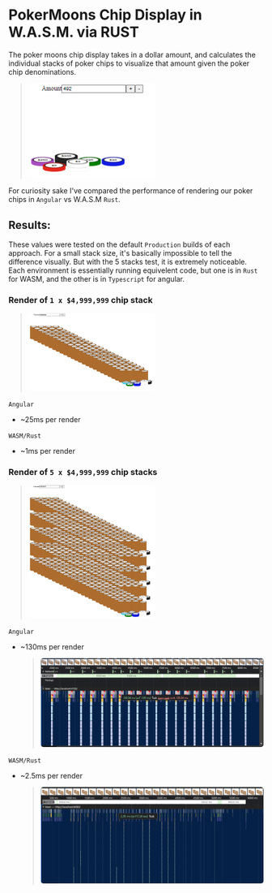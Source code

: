 # PokerMoons Chip Display in W.A.S.M. via RUST

The poker moons chip display takes in a dollar amount, and calculates the individual stacks of poker chips to visualize that amount given the poker chip denominations.

> <img src="./assets/example.png" alt="example chip display" style="width:250px;border-radius:5px;"/>

For curiosity sake I've compared the performance of rendering our poker chips in `Angular` vs W.A.S.M `Rust`.

## Results:

These values were tested on the default `Production` builds of each approach. For a small stack size, it's
basically impossible to tell the difference visually. But with the 5 stacks test, it is extremely noticeable.
Each environment is essentially running equivelent code, but one is in `Rust` for WASM, and the other is in `Typescript` for angular.

### Render of `1 x $4,999,999` chip stack

> <img src="./assets/1-stack.png" alt="single chip stack" style="width:250px;border-radius:5px;"/>

`Angular`

- ~25ms per render

`WASM/Rust`

- ~1ms per render

### Render of `5 x $4,999,999` chip stacks

> <img src="./assets/5-stack.png" alt="5 chip stacks" style="width:250px;border-radius:5px;"/>

`Angular`

- ~130ms per render

  > <img src="./assets/angular-5x.png" alt="Profiler of angular 5x" style="width:auto;border-radius:5px;"/>

`WASM/Rust`

- ~2.5ms per render

  > <img src="./assets/wasm-5x.png" alt="Profiler of wasm 5x" style="width:auto;border-radius:5px;"/>
